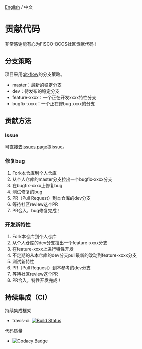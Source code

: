 [English](../CONTRIBUTING.md) / 中文

# 贡献代码

非常感谢能有心为FISCO-BCOS社区贡献代码！

## 分支策略

项目采用[git-flow](https://jeffkreeftmeijer.com/git-flow/)的分支策略。

* master：最新的稳定分支
* dev：待发布的稳定分支
* feature-xxxx：一个正在开发xxxx特性分支
* bugfix-xxxx：一个正在修bug xxxx的分支

## 贡献方法

### Issue

可直接去[issues page](https://github.com/FISCO-BCOS/console/issues)提issue。

### 修复bug

1. Fork本仓库到个人仓库
2. 从个人仓库的master分支拉出一个bugfix-xxxx分支
3. 在bugfix-xxxx上修复bug
4. 测试修复的bug
5. PR（Pull Request）到本仓库的dev分支
6. 等待社区review这个PR
7. PR合入，bug修复完成！

### 开发新特性

1. Fork本仓库到个人仓库
2. 从个人仓库的dev分支拉出一个feature-xxxx分支
3. 在feature-xxxx上进行特性开发
4. 不定期的从本仓库的dev分支pull最新的改动到feature-xxxx分支
5. 测试新特性
6. PR（Pull Request）到本参考的dev分支
7. 等待社区review这个PR
8. PR合入，特性开发完成！

## 持续集成（CI）

持续集成框架

* travis-ci: [![Build Status](https://travis-ci.org/FISCO-BCOS/console.svg?branch=master)](https://travis-ci.org/FISCO-BCOS/console)


代码质量

* [![Codacy Badge](https://api.codacy.com/project/badge/Grade/a2a6c2eb499e42739d066ff775d1b288)](https://www.codacy.com/app/fisco/console?utm_source=github.com&amp;utm_medium=referral&amp;utm_content=FISCO-BCOS/console&amp;utm_campaign=Badge_Grade)




